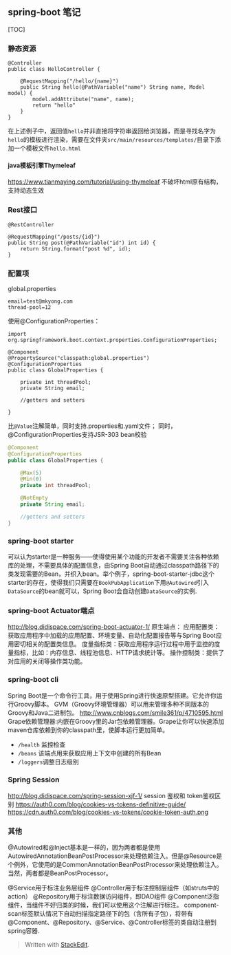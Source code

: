 ## spring-boot 笔记
[TOC]
### 静态资源
```
@Controller
public class HelloController {

    @RequestMapping("/hello/{name}")
    public String hello(@PathVariable("name") String name, Model model) {
        model.addAttribute("name", name);
        return "hello"
    }
}
```
在上述例子中，返回值`hello`并非直接将字符串返回给浏览器，而是寻找名字为`hello`的模板进行渲染，需要在文件夹`src/main/resources/templates/`目录下添加一个模板文件`hello.html`

#### java模板引擎Thymeleaf
https://www.tianmaying.com/tutorial/using-thymeleaf
不破坏html原有结构，支持动态生效  


### Rest接口
`@RestController`
```
@RequestMapping("/posts/{id}")
public String post(@PathVariable("id") int id) {
    return String.format("post %d", id);
}
```

### 配置项
global.properties
```
email=test@mkyong.com
thread-pool=12
```
使用@ConfigurationProperties：
```
import org.springframework.boot.context.properties.ConfigurationProperties;

@Component
@PropertySource("classpath:global.properties")
@ConfigurationProperties
public class GlobalProperties {

    private int threadPool;
    private String email;

    //getters and setters

}
```
比`@Value`注解简单，同时支持.properties和.yaml文件；
同时，@ConfigurationProperties支持JSR-303 bean校验
```java
@Component
@ConfigurationProperties
public class GlobalProperties {

    @Max(5)
    @Min(0)
    private int threadPool;

    @NotEmpty
    private String email;

    //getters and setters
}
```
### spring-boot starter
可以认为starter是一种服务——使得使用某个功能的开发者不需要关注各种依赖库的处理，不需要具体的配置信息，由Spring Boot自动通过classpath路径下的类发现需要的Bean，并织入bean。举个例子，spring-boot-starter-jdbc这个starter的存在，使得我们只需要在`BookPubApplication`下用`@Autowired`引入`DataSource`的bean就可以，Spring Boot会自动创建`DataSource`的实例.

### spring-boot Actuator端点
http://blog.didispace.com/spring-boot-actuator-1/
原生端点：
应用配置类：获取应用程序中加载的应用配置、环境变量、自动化配置报告等与Spring Boot应用密切相关的配置类信息。
度量指标类：获取应用程序运行过程中用于监控的度量指标，比如：内存信息、线程池信息、HTTP请求统计等。
操作控制类：提供了对应用的关闭等操作类功能。

### spring-boot cli
Spring Boot是一个命令行工具，用于使用Spring进行快速原型搭建。它允许你运行Groovy脚本。
GVM（Groovy环境管理器）可以用来管理多种不同版本的Groovy和Java二进制包。
http://www.cnblogs.com/smile361/p/4710595.html
Grape依赖管理器:内嵌在Groovy里的Jar包依赖管理器。Grape让你可以快速添加maven仓库依赖到你的classpath里，使脚本运行更加简单。
- `/health` 监控检查
- `/beans` 该端点用来获取应用上下文中创建的所有Bean
- `/loggers`调整日志级别

### Spring Session
http://blog.didispace.com/spring-session-xjf-1/
session 鉴权和 token鉴权区别
https://auth0.com/blog/cookies-vs-tokens-definitive-guide/
https://cdn.auth0.com/blog/cookies-vs-tokens/cookie-token-auth.png

### 其他
@Autowired和@Inject基本是一样的，因为两者都是使用AutowiredAnnotationBeanPostProcessor来处理依赖注入。但是@Resource是个例外，它使用的是CommonAnnotationBeanPostProcessor来处理依赖注入。当然，两者都是BeanPostProcessor。

@Service用于标注业务层组件
@Controller用于标注控制层组件（如struts中的action）
@Repository用于标注数据访问组件，即DAO组件
@Component泛指组件，当组件不好归类的时候，我们可以使用这个注解进行标注。
component-scan标签默认情况下自动扫描指定路径下的包（含所有子包），将带有@Component、@Repository、@Service、@Controller标签的类自动注册到spring容器.
> Written with [StackEdit](https://stackedit.io/).
